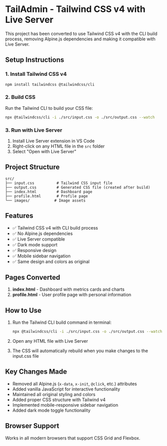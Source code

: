 # TailAdmin - Tailwind CSS v4 with Live Server

This project has been converted to use Tailwind CSS v4 with the CLI build process, removing Alpine.js dependencies and making it compatible with Live Server.

## Setup Instructions

### 1. Install Tailwind CSS v4
```bash
npm install tailwindcss @tailwindcss/cli
```

### 2. Build CSS
Run the Tailwind CLI to build your CSS file:
```bash
npx @tailwindcss/cli -i ./src/input.css -o ./src/output.css --watch
```

### 3. Run with Live Server
1. Install Live Server extension in VS Code
2. Right-click on any HTML file in the `src` folder
3. Select "Open with Live Server"

## Project Structure

```
src/
├── input.css          # Tailwind CSS input file
├── output.css         # Generated CSS file (created after build)
├── index.html         # Dashboard page
├── profile.html       # Profile page
└── images/           # Image assets
```

## Features

- ✅ Tailwind CSS v4 with CLI build process
- ✅ No Alpine.js dependencies
- ✅ Live Server compatible
- ✅ Dark mode support
- ✅ Responsive design
- ✅ Mobile sidebar navigation
- ✅ Same design and colors as original

## Pages Converted

1. **index.html** - Dashboard with metrics cards and charts
2. **profile.html** - User profile page with personal information

## How to Use

1. Run the Tailwind CLI build command in terminal:
   ```bash
   npx @tailwindcss/cli -i ./src/input.css -o ./src/output.css --watch
   ```

2. Open any HTML file with Live Server

3. The CSS will automatically rebuild when you make changes to the input.css file

## Key Changes Made

- Removed all Alpine.js (`x-data`, `x-init`, `@click`, etc.) attributes
- Added vanilla JavaScript for interactive functionality
- Maintained all original styling and colors
- Added proper CSS structure with Tailwind v4
- Implemented mobile-responsive sidebar navigation
- Added dark mode toggle functionality

## Browser Support

Works in all modern browsers that support CSS Grid and Flexbox.